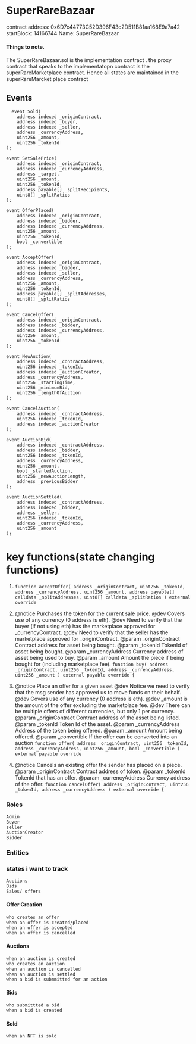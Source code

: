# SuperRareBazaar

contract address: 0x6D7c44773C52D396F43c2D511B81aa168E9a7a42
startBlock: 	14166744
Name: SuperRareBazaar

#### Things to note. 
The SuperRareBazaar.sol is the implementation contract . the proxy contract that speaks to the implementatopn contract is the superRareMarketplace contract. Hence all states are maintained in the superRareMarcket place contract

## Events

      event Sold(
        address indexed _originContract,
        address indexed _buyer,
        address indexed _seller,
        address _currencyAddress,
        uint256 _amount,
        uint256 _tokenId
    );

    event SetSalePrice(
        address indexed _originContract,
        address indexed _currencyAddress,
        address _target,
        uint256 _amount,
        uint256 _tokenId,
        address payable[] _splitRecipients,
        uint8[] _splitRatios
    );

    event OfferPlaced(
        address indexed _originContract,
        address indexed _bidder,
        address indexed _currencyAddress,
        uint256 _amount,
        uint256 _tokenId,
        bool _convertible
    );

    event AcceptOffer(
        address indexed _originContract,
        address indexed _bidder,
        address indexed _seller,
        address _currencyAddress,
        uint256 _amount,
        uint256 _tokenId,
        address payable[] _splitAddresses,
        uint8[] _splitRatios
    );

    event CancelOffer(
        address indexed _originContract,
        address indexed _bidder,
        address indexed _currencyAddress,
        uint256 _amount,
        uint256 _tokenId
    );

    event NewAuction(
        address indexed _contractAddress,
        uint256 indexed _tokenId,
        address indexed _auctionCreator,
        address _currencyAddress,
        uint256 _startingTime,
        uint256 _minimumBid,
        uint256 _lengthOfAuction
    );

    event CancelAuction(
        address indexed _contractAddress,
        uint256 indexed _tokenId,
        address indexed _auctionCreator
    );

    event AuctionBid(
        address indexed _contractAddress,
        address indexed _bidder,
        uint256 indexed _tokenId,
        address _currencyAddress,
        uint256 _amount,
        bool _startedAuction,
        uint256 _newAuctionLength,
        address _previousBidder
    );

    event AuctionSettled(
        address indexed _contractAddress,
        address indexed _bidder,
        address _seller,
        uint256 indexed _tokenId,
        address _currencyAddress,
        uint256 _amount
    );


# key functions(state changing functions)
1.   `function acceptOffer(
        address _originContract,
        uint256 _tokenId,
        address _currencyAddress,
        uint256 _amount,
        address payable[] calldata _splitAddresses,
        uint8[] calldata _splitRatios
    ) external override`
2.  @notice Purchases the token for the current sale price.
    @dev Covers use of any currency (0 address is eth).
    @dev Need to verify that the buyer (if not using eth) has the marketplace approved for _currencyContract.
    @dev Need to verify that the seller has the marketplace approved for _originContract.
    @param _originContract Contract address for asset being bought.
    @param _tokenId TokenId of asset being bought.
    @param _currencyAddress Currency address of asset being used to buy.
    @param _amount Amount the piece if being bought for (including marketplace fee).
    `function buy(
        address _originContract,
        uint256 _tokenId,
        address _currencyAddress,
        uint256 _amount
    ) external payable override {`
    
3.  @notice Place an offer for a given asset
    @dev Notice we need to verify that the msg sender has approved us to move funds on their behalf.
    @dev Covers use of any currency (0 address is eth).
    @dev _amount is the amount of the offer excluding the marketplace fee.
    @dev There can be multiple offers of different currencies, but only 1 per currency.
    @param _originContract Contract address of the asset being listed.
    @param _tokenId Token Id of the asset.
    @param _currencyAddress Address of the token being offered.
    @param _amount Amount being offered.
    @param _convertible If the offer can be converted into an auction
    `function offer(
        address _originContract,
        uint256 _tokenId,
        address _currencyAddress,
        uint256 _amount,
        bool _convertible
    ) external payable override` 

4. @notice Cancels an existing offer the sender has placed on a piece.
   @param _originContract Contract address of token.
   @param _tokenId TokenId that has an offer.
   @param _currencyAddress Currency address of the offer.
    `function cancelOffer(
        address _originContract,
        uint256 _tokenId,
        address _currencyAddress
    ) external override {`

### Roles 
    Admin
    Buyer
    seller
    AuctionCreator
    Bidder

### Entities
### states i want to track
    Auctions
    Bids
    Sales/ offers
    
#### Offer Creation
    who creates an offer
    when an offer is created/placed
    when an offer is accepted 
    when an offer is cancelled
#### Auctions
    when an auction is created 
    who creates an auction 
    when an auction is cancelled 
    when an auction is settled
    when a bid is submmitted for an action
#### Bids
    who submittted a bid 
    when a bid is created 
#### Sold
    when an NFT is sold
